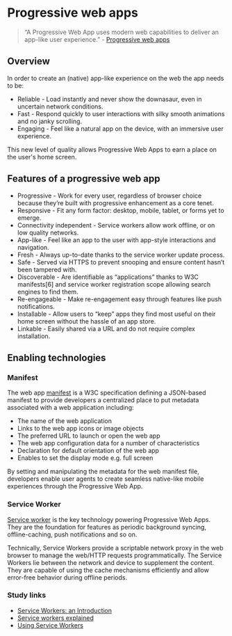 # Progressive web apps

> “A Progressive Web App uses modern web capabilities to deliver an app-like user experience.”  - [Progressive web apps](https://developers.google.com/web/progressive-web-apps/?hl=en)


## Overview
In order to create an (native) app-like experience on the web the app needs to be:

- Reliable - Load instantly and never show the downasaur, even in uncertain network conditions.
- Fast - Respond quickly to user interactions with silky smooth animations and no janky scrolling.
- Engaging - Feel like a natural app on the device, with an immersive user experience.

This new level of quality allows Progressive Web Apps to earn a place on the user's home screen.

## Features of a progressive web app
- Progressive - Work for every user, regardless of browser choice because they’re built with progressive enhancement as a core tenet.
- Responsive - Fit any form factor: desktop, mobile, tablet, or forms yet to emerge.
- Connectivity independent - Service workers allow work offline, or on low quality networks.
- App-like - Feel like an app to the user with app-style interactions and navigation.
- Fresh - Always up-to-date thanks to the service worker update process.
- Safe - Served via HTTPS to prevent snooping and ensure content hasn’t been tampered with.
- Discoverable - Are identifiable as “applications” thanks to W3C manifests[6] and service worker registration scope allowing search engines to find them.
- Re-engageable - Make re-engagement easy through features like push notifications.
- Installable - Allow users to “keep” apps they find most useful on their home screen without the hassle of an app store.
- Linkable - Easily shared via a URL and do not require complex installation.

## Enabling technologies

### Manifest
The web app [manifest](https://www.w3.org/TR/appmanifest/) is a W3C specification defining a JSON-based manifest to provide developers a centralized place to put metadata associated with a web application including:

- The name of the web application
- Links to the web app icons or image objects
- The preferred URL to launch or open the web app
- The web app configuration data for a number of characteristics
- Declaration for default orientation of the web app
- Enables to set the display mode e.g. full screen

By setting and manipulating the metadata for the web manifest file, developers enable user agents to create seamless native-like mobile experiences through the Progressive Web App.

### Service Worker
[Service worker](https://w3c.github.io/ServiceWorker/) is the key technology powering Progressive Web Apps. They are the foundation for features as periodic background syncing, offline-caching, push notifications and so on.

Technically, Service Workers provide a scriptable network proxy in the web browser to manage the web/HTTP requests programmatically. The Service Workers lie between the network and device to supplement the content. They are capable of using the cache mechanisms efficiently and allow error-free behavior during offline periods.

### Study links
- [Service Workers: an Introduction](https://developers.google.com/web/fundamentals/getting-started/primers/service-workers)
- [Service workers explained](https://github.com/w3c/ServiceWorker/blob/master/explainer.md)
- [Using Service Workers](https://developer.mozilla.org/en-US/docs/Web/API/Service_Worker_API/Using_Service_Workers)
